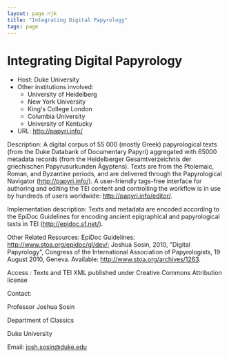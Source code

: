 ```yaml
---
layout: page.njk
title: "Integrating Digital Papyrology"
tags: page
---
```

# Integrating Digital Papyrology











* Host: Duke University
* Other institutions involved:
	+ University of Heidelberg
	+ New York University
	+ King's College London
	+ Columbia University
	+ University of Kentucky
* URL: <http://papyri.info/>



Description:
 A digital corpus of 55 000 (mostly Greek) papyrological texts (from the Duke Databank
 of Documentary Papyri) aggregated with 65000 metadata records (from the Heidelberger
 Gesamtverzeichnis der griechischen Papyrusurkunden Ägyptens). Texts are from the Ptolemaic,
 Roman, and Byzantine periods, and are delivered through the Papyrological Navigator
 (http://papyri.info/).
 A user-friendly tags-free interface for authoring and editing the TEI content and
 controlling the workflow is in use by hundreds of 
 users worldwide: <http://papyri.info/editor/>.



Implementation description:
 Texts and metadata are encoded according to the EpiDoc Guidelines for encoding ancient
 epigraphical and papyrological texts in TEI (<http://epidoc.sf.net/>).



Other Related Resources:
 EpiDoc Guidelines: <http://www.stoa.org/epidoc/gl/dev/>;
 Joshua Sosin, 2010, "Digital Papyrology", Congress of the International Association
 of Papyrologists, 19
 August 2010, Geneva. Available: <http://www.stoa.org/archives/1263>. 



Access :
 Texts and TEI XML published under Creative Commons Attribution license



Contact: 



Professor Joshua Sosin


Department of Classics


Duke University


Email: [josh.sosin@duke.edu](mailto:josh.sosin@duke.edu)






